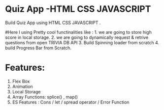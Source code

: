 # Quiz App -HTML CSS JAVASCRIPT 
Build Quiz App using HTML CSS JAVASCRIPT .

#Here I using Pretty cool functinalities like :
    1. we are going to store high score in local storage.
    2. we are going to dynamically request & retrive questions from open TRIVIA DB API 
    3. Build Spinning loader from scratch
    4. build Progress Bar from Scratch.

# Features:
  1. Flex Box
  2. Animation
  3. Local Storage
  4. Array Functions: splice() , map()
  5. ES Features : Cons / let / spread operator / Error Function
                    


    

